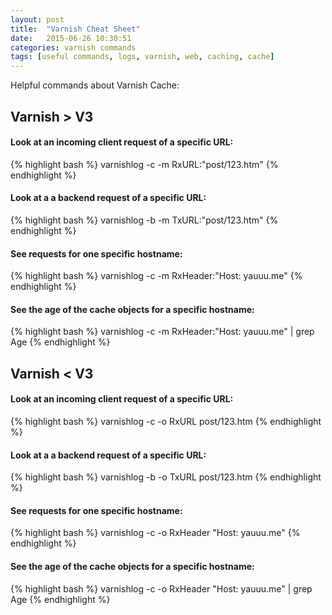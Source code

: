 ```yaml
---
layout: post
title:  "Varnish Cheat Sheet"
date:   2015-06-26 10:30:51
categories: varnish commands
tags: [useful commands, logs, varnish, web, caching, cache]
---
```

Helpful commands about Varnish Cache:
<!--excerpt-->
## Varnish > V3

#### Look at an incoming client request of a specific URL:

{% highlight bash %}
varnishlog -c -m RxURL:"post/123.htm"
{% endhighlight %}

#### Look at a a backend request of a specific URL:

{% highlight bash %}
varnishlog -b -m TxURL:"post/123.htm"
{% endhighlight %}

#### See requests for one specific hostname: 

{% highlight bash %}
varnishlog -c -m RxHeader:"Host: yauuu.me"
{% endhighlight %}

#### See the age of the cache objects for a specific hostname:

{% highlight bash %}
varnishlog -c -m RxHeader:"Host: yauuu.me" | grep Age
{% endhighlight %}

## Varnish < V3

#### Look at an incoming client request of a specific URL:

{% highlight bash %}
varnishlog -c -o RxURL post/123.htm
{% endhighlight %}

#### Look at a a backend request of a specific URL:

{% highlight bash %}
varnishlog -b -o TxURL post/123.htm
{% endhighlight %}

#### See requests for one specific hostname:

{% highlight bash %}
varnishlog -c -o RxHeader "Host: yauuu.me"
{% endhighlight %}

#### See the age of the cache objects for a specific hostname:

{% highlight bash %}
varnishlog -c -o RxHeader "Host: yauuu.me" | grep Age
{% endhighlight %}
